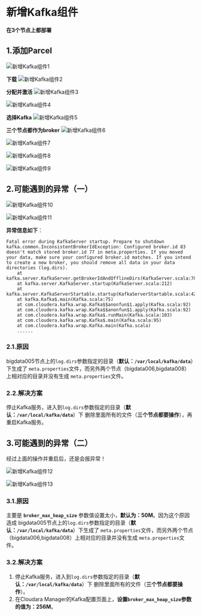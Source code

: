 新增Kafka组件
================================================================================
**在3个节点上都部署**

## 1.添加Parcel
![新增Kafka组件1](img/39.png)

**下载**
![新增Kafka组件2](img/40.png)

**分配并激活**
![新增Kafka组件3](img/41.png)

![新增Kafka组件4](img/42.png)

**选择Kafka**
![新增Kafka组件5](img/43.png)

**三个节点都作为broker**
![新增Kafka组件6](img/44.png)

![新增Kafka组件7](img/45.png)

![新增Kafka组件8](img/46.png)

![新增Kafka组件9](img/47.png)


## 2.可能遇到的异常（一）

![新增Kafka组件10](img/48.png)

![新增Kafka组件11](img/49.png)

**异常信息如下**：
```
Fatal error during KafkaServer startup. Prepare to shutdown
kafka.common.InconsistentBrokerIdException: Configured broker.id 83 doesn't match stored broker.id 77 in meta.properties. If you moved your data, make sure your configured broker.id matches. If you intend to create a new broker, you should remove all data in your data directories (log.dirs).
	at kafka.server.KafkaServer.getBrokerIdAndOfflineDirs(KafkaServer.scala:707)
	at kafka.server.KafkaServer.startup(KafkaServer.scala:212)
	at kafka.server.KafkaServerStartable.startup(KafkaServerStartable.scala:42)
	at kafka.Kafka$.main(Kafka.scala:75)
	at com.cloudera.kafka.wrap.Kafka$$anonfun$1.apply(Kafka.scala:92)
	at com.cloudera.kafka.wrap.Kafka$$anonfun$1.apply(Kafka.scala:92)
	at com.cloudera.kafka.wrap.Kafka$.runMain(Kafka.scala:103)
	at com.cloudera.kafka.wrap.Kafka$.main(Kafka.scala:95)
	at com.cloudera.kafka.wrap.Kafka.main(Kafka.scala)
    ......
```

### 2.1.原因
bigdata005节点上的`log.dirs`参数指定的目录（**默认：`/var/local/kafka/data`**）下生成了
`meta.properties`文件，而另外两个节点（bigdata006,bigdata008）上相对应的目录并没有生成
`meta.properties`文件。

### 2.2.解决方案
停止Kafka服务，进入到`log.dirs`参数指定的目录（**默认：`/var/local/kafka/data`**）下
删除里面所有的文件（**三个节点都要操作**），再重启Kafka服务。

## 3.可能遇到的异常（二）
经过上面的操作并重启后，还是会报异常！

![新增Kafka组件12](img/50.png)

![新增Kafka组件13](img/51.png)

### 3.1.原因
主要是 **`broker_max_heap_size`** 参数值设置太小，**默认为：50M**。因为这个原因造成
bigdata005节点上的`log.dirs`参数指定的目录（**默认：`/var/local/kafka/data`**）下生成了
`meta.properties`文件，而另外两个节点（bigdata006,bigdata008）上相对应的目录并没有生成
`meta.properties`文件。

### 3.2.解决方案
1. 停止Kafka服务，进入到`log.dirs`参数指定的目录（**默认：`/var/local/kafka/data`**）下
删除里面所有的文件（**三个节点都要操作**）。
2. 在Cloudara Manager的Kafka配置页面上，**设置`broker_max_heap_size`参数的值为：256M**。



